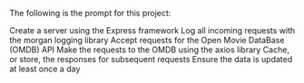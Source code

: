 The following is the prompt for this project:

Create a server using the Express framework
Log all incoming requests with the morgan logging library
Accept requests for the Open Movie DataBase (OMDB) API
Make the requests to the OMDB using the axios library
Cache, or store, the responses for subsequent requests
Ensure the data is updated at least once a day